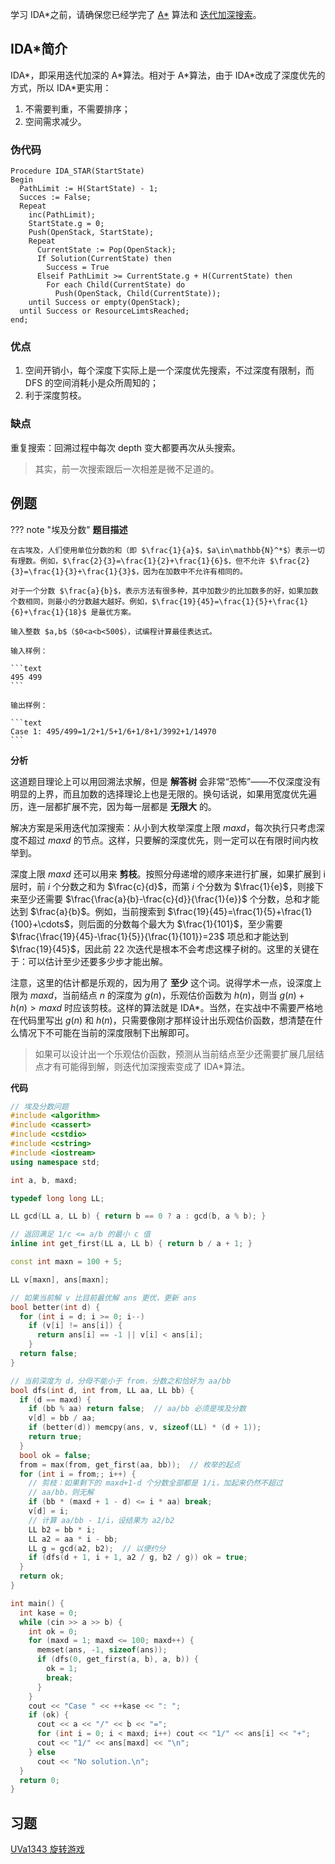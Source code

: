 学习 IDA\*之前，请确保您已经学完了 [A\*](./astar.md) 算法和 [迭代加深搜索](./iterative.md)。

## IDA\*简介

IDA\*，即采用迭代加深的 A\*算法。相对于 A\*算法，由于 IDA\*改成了深度优先的方式，所以 IDA\*更实用：

1. 不需要判重，不需要排序；
2. 空间需求减少。

### 伪代码

```text
Procedure IDA_STAR(StartState)
Begin
  PathLimit := H(StartState) - 1;
  Succes := False;
  Repeat
    inc(PathLimit);
    StartState.g = 0;
    Push(OpenStack, StartState);
    Repeat
      CurrentState := Pop(OpenStack);
      If Solution(CurrentState) then
        Success = True
      Elseif PathLimit >= CurrentState.g + H(CurrentState) then
        For each Child(CurrentState) do
          Push(OpenStack, Child(CurrentState));
    until Success or empty(OpenStack);
  until Success or ResourceLimtsReached;
end;
```

### 优点

1. 空间开销小，每个深度下实际上是一个深度优先搜索，不过深度有限制，而 DFS 的空间消耗小是众所周知的；
2. 利于深度剪枝。

### 缺点

重复搜索：回溯过程中每次 depth 变大都要再次从头搜索。

> 其实，前一次搜索跟后一次相差是微不足道的。

## 例题

??? note "埃及分数"
    **题目描述**
    
    在古埃及，人们使用单位分数的和（即 $\frac{1}{a}$，$a\in\mathbb{N}^*$）表示一切有理数。例如，$\frac{2}{3}=\frac{1}{2}+\frac{1}{6}$，但不允许 $\frac{2}{3}=\frac{1}{3}+\frac{1}{3}$，因为在加数中不允许有相同的。
    
    对于一个分数 $\frac{a}{b}$，表示方法有很多种，其中加数少的比加数多的好，如果加数个数相同，则最小的分数越大越好。例如，$\frac{19}{45}=\frac{1}{5}+\frac{1}{6}+\frac{1}{18}$ 是最优方案。
    
    输入整数 $a,b$（$0<a<b<500$），试编程计算最佳表达式。
    
    输入样例：
    
    ```text
    495 499
    ```
    
    输出样例：
    
    ```text
    Case 1: 495/499=1/2+1/5+1/6+1/8+1/3992+1/14970
    ```

**分析**

这道题目理论上可以用回溯法求解，但是 **解答树** 会非常“恐怖”——不仅深度没有明显的上界，而且加数的选择理论上也是无限的。换句话说，如果用宽度优先遍历，连一层都扩展不完，因为每一层都是 **无限大** 的。

解决方案是采用迭代加深搜索：从小到大枚举深度上限 $\textit{maxd}$，每次执行只考虑深度不超过 $\textit{maxd}$ 的节点。这样，只要解的深度优先，则一定可以在有限时间内枚举到。

深度上限 $maxd$ 还可以用来 **剪枝**。按照分母递增的顺序来进行扩展，如果扩展到 i 层时，前 $i$ 个分数之和为 $\frac{c}{d}$，而第 $i$ 个分数为 $\frac{1}{e}$，则接下来至少还需要 $\frac{\frac{a}{b}-\frac{c}{d}}{\frac{1}{e}}$ 个分数，总和才能达到 $\frac{a}{b}$。例如，当前搜索到 $\frac{19}{45}=\frac{1}{5}+\frac{1}{100}+\cdots$，则后面的分数每个最大为 $\frac{1}{101}$，至少需要 $\frac{\frac{19}{45}-\frac{1}{5}}{\frac{1}{101}}=23$ 项总和才能达到 $\frac{19}{45}$，因此前 $22$ 次迭代是根本不会考虑这棵子树的。这里的关键在于：可以估计至少还要多少步才能出解。

注意，这里的估计都是乐观的，因为用了 **至少** 这个词。说得学术一点，设深度上限为 $maxd$，当前结点 $n$ 的深度为 $g(n)$，乐观估价函数为 $h(n)$，则当 $g(n)+h(n)>\textit{maxd}$ 时应该剪枝。这样的算法就是 IDA\*。当然，在实战中不需要严格地在代码里写出 $g(n)$ 和 $h(n)$，只需要像刚才那样设计出乐观估价函数，想清楚在什么情况下不可能在当前的深度限制下出解即可。

> 如果可以设计出一个乐观估价函数，预测从当前结点至少还需要扩展几层结点才有可能得到解，则迭代加深搜索变成了 IDA\*算法。

**代码**

```cpp
// 埃及分数问题
#include <algorithm>
#include <cassert>
#include <cstdio>
#include <cstring>
#include <iostream>
using namespace std;

int a, b, maxd;

typedef long long LL;

LL gcd(LL a, LL b) { return b == 0 ? a : gcd(b, a % b); }

// 返回满足 1/c <= a/b 的最小 c 值
inline int get_first(LL a, LL b) { return b / a + 1; }

const int maxn = 100 + 5;

LL v[maxn], ans[maxn];

// 如果当前解 v 比目前最优解 ans 更优，更新 ans
bool better(int d) {
  for (int i = d; i >= 0; i--)
    if (v[i] != ans[i]) {
      return ans[i] == -1 || v[i] < ans[i];
    }
  return false;
}

// 当前深度为 d，分母不能小于 from，分数之和恰好为 aa/bb
bool dfs(int d, int from, LL aa, LL bb) {
  if (d == maxd) {
    if (bb % aa) return false;  // aa/bb 必须是埃及分数
    v[d] = bb / aa;
    if (better(d)) memcpy(ans, v, sizeof(LL) * (d + 1));
    return true;
  }
  bool ok = false;
  from = max(from, get_first(aa, bb));  // 枚举的起点
  for (int i = from;; i++) {
    // 剪枝：如果剩下的 maxd+1-d 个分数全部都是 1/i，加起来仍然不超过
    // aa/bb，则无解
    if (bb * (maxd + 1 - d) <= i * aa) break;
    v[d] = i;
    // 计算 aa/bb - 1/i，设结果为 a2/b2
    LL b2 = bb * i;
    LL a2 = aa * i - bb;
    LL g = gcd(a2, b2);  // 以便约分
    if (dfs(d + 1, i + 1, a2 / g, b2 / g)) ok = true;
  }
  return ok;
}

int main() {
  int kase = 0;
  while (cin >> a >> b) {
    int ok = 0;
    for (maxd = 1; maxd <= 100; maxd++) {
      memset(ans, -1, sizeof(ans));
      if (dfs(0, get_first(a, b), a, b)) {
        ok = 1;
        break;
      }
    }
    cout << "Case " << ++kase << ": ";
    if (ok) {
      cout << a << "/" << b << "=";
      for (int i = 0; i < maxd; i++) cout << "1/" << ans[i] << "+";
      cout << "1/" << ans[maxd] << "\n";
    } else
      cout << "No solution.\n";
  }
  return 0;
}
```

## 习题

[UVa1343 旋转游戏](https://www.luogu.com.cn/problem/UVA1343)
